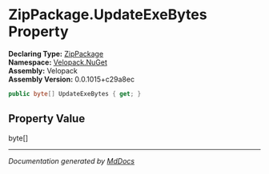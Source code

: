 ﻿<!--  
  <auto-generated>   
    The contents of this file were generated by a tool.  
    Changes to this file may be list if the file is regenerated  
  </auto-generated>   
-->

# ZipPackage.UpdateExeBytes Property

**Declaring Type:** [ZipPackage](../index.md)  
**Namespace:** [Velopack.NuGet](../../index.md)  
**Assembly:** Velopack  
**Assembly Version:** 0.0.1015+c29a8ec

```csharp
public byte[] UpdateExeBytes { get; }
```

## Property Value

byte\[\]

___

*Documentation generated by [MdDocs](https://github.com/ap0llo/mddocs)*
